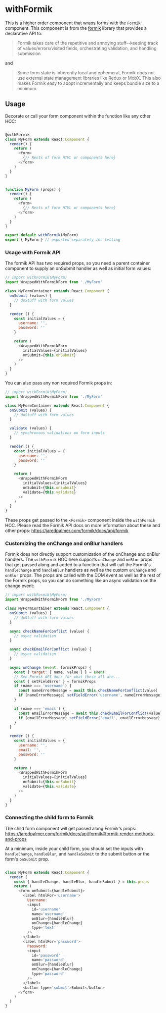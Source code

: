 # withFormik

This is a higher order component that wraps forms with the `Formik` component. This component is from the [formik](https://jaredpalmer.com/formik/) library that provides a declarative API to:

> Formik takes care of the repetitive and annoying stuff--keeping track of values/errors/visited fields, orchestrating validation, and handling submission

and

> Since form state is inherently local and ephemeral, Formik does not use external state management libraries like Redux or MobX. This also makes Formik easy to adopt incrementally and keeps bundle size to a minimum.

## Usage

Decorate or call your form component within the function like any other HOC:

``` js

@withFormik
class MyForm extends React.Component {
  render() {
    return (
      <form>
        {// Rents of form HTML or components here}
      </form>
    )
  }
}
```

``` js

function MyForm (props) {
  render() {
    return (
      <form>
        {// Rents of form HTML or components here}
      </form>
    )
  }
}

export default withFormik(MyForm)
export { MyForm } // exported separately for testing
```

### Usage with Formik API

The formik API has two required props, so you need a parent container component to supply an onSubmit handler as well as initial form values:

``` js
// import withFormik(MyForm)
import WrappedWithFormikForm from './MyForm'

class MyFormContainer extends React.Component {
  onSubmit (values) {
    // doStuff with form values
  }

  render () {
    const initialValues = {
      username: '',
      password: ''
    }

    return (
      <WrappedWithFormikForm
        initialValues={initialValues}
        onSubmit={this.onSubmit}
      />
    )
  }
}
```

You can also pass any non required Formik props in:

``` js
// import withFormik(MyForm)
import WrappedWithFormikForm from './MyForm'

class MyFormContainer extends React.Component {
  onSubmit (values) {
    // doStuff with form values
  }

  validate (values) {
    // synchronous validations on form inputs
  }

  render () {
    const initialValues = {
      username: '',
      password: ''
    }

    return (
      <WrappedWithFormikForm
        initialValues={initialValues}
        onSubmit={this.onSubmit}
        validate={this.validate}
      />
    )
  }
}
```

These props get passed to the `<Formik>` component inside the `withFormik` HOC. Please read the Formik API docs on more information about these and other props: https://jaredpalmer.com/formik/docs/api/formik

### Customizing the onChange and onBlur handlers

Formik does not directly support customization of the onChange and onBlur handlers. The `withFormik` HOC here supports `onChange` and `onBlur` props that get passed along and added to a function that will call the Formik's `handleChange` and `handleBlur` handlers as well as the custom `onChange` and `onBlur` props. The props are called with the DOM event as well as the rest of the Formik props, so you can do something like an async validation on the change event:

``` js
// import withFormik(MyForm)
import WrappedWithFormikForm from './MyForm'

class MyFormContainer extends React.Component {
  onSubmit (values) {
    // doStuff with form values
  }

  async checkNameForConflict (value) {
    // async validation
  }

  async checkEmailForConflict (value) {
    // async validation
  }

  async onChange (event, formikProps) {
    const { target: { name, value } } = event
    // See Formik API docs for what these all are...
    const { setFieldError } = formikProps
    if (name === 'username') {
      const nameErrorMessage = await this.checkNameForConflict(value)
      if (nameErrorMessage) setFieldError('username', nameErrorMessage)
    }

    if (name === 'email') {
      const emailErrorMessage = await this.checkEmailForConflict(value)
      if (emailErrorMessage) setFieldError('email', emailErrorMessage)
    }
  }

  render () {
    const initialValues = {
      username: '',
      email: '',
      password: ''
    }

    return (
      <WrappedWithFormikForm
        initialValues={initialValues}
        onSubmit={this.onSubmit}
        validate={this.validate}
      />
    )
  }
}
```

### Connecting the child form to Formik

The child form component will get passed along Formik's props: https://jaredpalmer.com/formik/docs/api/formik#formik-render-methods-and-props

At a minimum, inside your child form, you should set the inputs with `handleChange`, `handleBlur`, and `handleSubmit` to the submit button or the form's `onSubmit` prop. 

``` js

class MyForm extends React.Component {
  render (
    const { handleChange, handleBlur, handleSubmit } = this.props
    return (
      <form onSubmit={handleSubmit}>
        <label htmlFor='username'>
          Username:
          <input
            id='username'
            name='username'
            onBlur={handleBlur}
            onChange={handleChange}
            type='text'
          />
        </label>
        <label htmlFor='password'>
          Password:
          <input
            id='password'
            name='password'
            onBlur={handleBlur}
            onChange={handleChange}
            type='password'
          />
        </label>
        <button type='submit'>Submit</button>
      </form>
    )
  )
}
```
